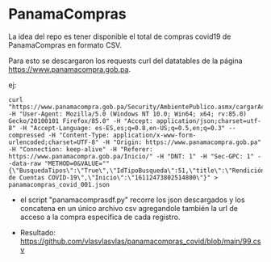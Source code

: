 # PanamaCompras 

La idea del repo es tener disponible el total de compras covid19 de PanamaCompras en formato CSV.

Para esto se descargaron los requests curl del datatables de la página https://www.panamacompra.gob.pa.

ej:
```
curl "https://www.panamacompra.gob.pa/Security/AmbientePublico.asmx/cargarActosOportunidadesDeNegocio" -H "User-Agent: Mozilla/5.0 (Windows NT 10.0; Win64; x64; rv:85.0) Gecko/20100101 Firefox/85.0" -H "Accept: application/json;charset=utf-8" -H "Accept-Language: es-ES,es;q=0.8,en-US;q=0.5,en;q=0.3" --compressed -H "Content-Type: application/x-www-form-urlencoded;charset=UTF-8" -H "Origin: https://www.panamacompra.gob.pa" -H "Connection: keep-alive" -H "Referer: https://www.panamacompra.gob.pa/Inicio/" -H "DNT: 1" -H "Sec-GPC: 1" --data-raw "METHOD=0&VALUE=""{\"BusquedaTipos\":\"True\",\"IdTipoBusqueda\":51,\"title\":\"Rendición de Cuentas COVID-19\",\"Inicio\":\"16112473802514800\"}" > panamacompras_covid_001.json
```

* el script "panamacomprasdf.py" recorre los json descargados y los concatena en un único archivo csv agregandole también la url de acceso a la compra especifica de cada registro.

* Resultado: https://github.com/vlasvlasvlas/panamacompras_covid/blob/main/99.csv

